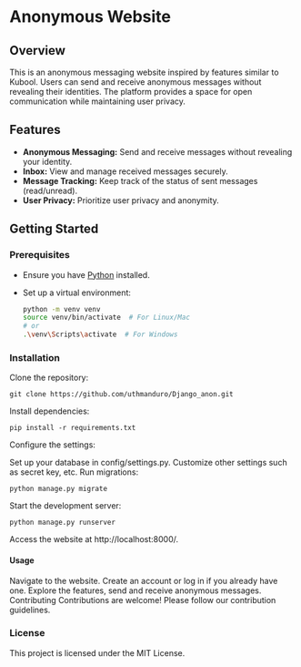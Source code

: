 # Anonymous Website

## Overview

This is an anonymous messaging website inspired by features similar to Kubool. Users can send and receive anonymous messages without revealing their identities. The platform provides a space for open communication while maintaining user privacy.

## Features

- **Anonymous Messaging:** Send and receive messages without revealing your identity.
- **Inbox:** View and manage received messages securely.
- **Message Tracking:** Keep track of the status of sent messages (read/unread).
- **User Privacy:** Prioritize user privacy and anonymity.

## Getting Started

### Prerequisites

- Ensure you have [Python](https://www.python.org/) installed.
- Set up a virtual environment:

  ```bash
  python -m venv venv
  source venv/bin/activate  # For Linux/Mac
  # or
  .\venv\Scripts\activate  # For Windows
  
### Installation
Clone the repository:

```
git clone https://github.com/uthmanduro/Django_anon.git
```
Install dependencies:

```
pip install -r requirements.txt
```
Configure the settings:

Set up your database in config/settings.py.
Customize other settings such as secret key, etc.
Run migrations:
```
python manage.py migrate
```
Start the development server:

```
python manage.py runserver
```
Access the website at http://localhost:8000/.

#### Usage
Navigate to the website.
Create an account or log in if you already have one.
Explore the features, send and receive anonymous messages.
Contributing
Contributions are welcome! Please follow our contribution guidelines.

### License
This project is licensed under the MIT License.


